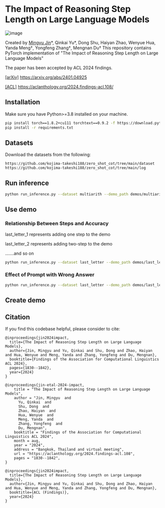# The Impact of Reasoning Step Length on Large Language Models
![image](intro.png)

Created by [Mingyu Jin]()\*, Qinkai Yu\*, Dong Shu, Haiyan Zhao, Wenyue Hua, Yanda Meng†, Yongfeng Zhang†, Mengnan Du†
This repository contains PyTorch implementation of "The Impact of Reasoning Step Length on Large Language Models"

The paper has been accepted by ACL 2024 findings. 

[[arXiv]](https://arxiv.org/abs/2401.04925) https://arxiv.org/abs/2401.04925

[[ACL]](https://aclanthology.org/2024.findings-acl.108/) https://aclanthology.org/2024.findings-acl.108/

## Installation
Make sure you have Python>=3.8 installed on your machine.

```bash
pip install torch==1.8.2+cu111 torchtext==0.9.2 -f https://download.pytorch.org/whl/lts/1.8/torch_lts.html
pip install -r requirements.txt
```
## Datasets 
Download the datasets from the following:
```
https://github.com/kojima-takeshi188/zero_shot_cot/tree/main/dataset
https://github.com/kojima-takeshi188/zero_shot_cot/tree/main/log
```
## Run inference
```bash
python run_inference.py --dataset multiarith --demo_path demos/multiarith --output_dir experiment/multiarith
```
## Use demo 
### Relationship Between Steps and Accuracy
last_letter_1 represents adding one step to the demo

last_letter_2 represents adding two-step to the demo


.......and so on

```bash
python run_inference.py --dataset last_letter --demo_path demos/last_letter_1 --output_dir experiment/last_letters_1 #1 represent the number of add step
```

### Effect of Prompt with Wrong Answer
```bash
python run_inference.py --dataset last_letter --demo_path demos/last_letters_false --output_dir experiment/last_letters_false
```
## Create demo


## Citation 
If you find this codebase helpful, please consider to cite:
```
@inproceedings{jin2024impact,
  title={The Impact of Reasoning Step Length on Large Language Models},
  author={Jin, Mingyu and Yu, Qinkai and Shu, Dong and Zhao, Haiyan and Hua, Wenyue and Meng, Yanda and Zhang, Yongfeng and Du, Mengnan},
  booktitle={Findings of the Association for Computational Linguistics ACL 2024},
  pages={1830--1842},
  year={2024}
}
```
```
@inproceedings{jin-etal-2024-impact,
    title = "The Impact of Reasoning Step Length on Large Language Models",
    author = "Jin, Mingyu  and
      Yu, Qinkai  and
      Shu, Dong  and
      Zhao, Haiyan  and
      Hua, Wenyue  and
      Meng, Yanda  and
      Zhang, Yongfeng  and
      Du, Mengnan",
    booktitle = "Findings of the Association for Computational Linguistics ACL 2024",
    month = aug,
    year = "2024",
    address = "Bangkok, Thailand and virtual meeting",
    url = "https://aclanthology.org/2024.findings-acl.108",
    pages = "1830--1842",
}
```
```
@inproceedings{jin2024impact,
  title={The Impact of Reasoning Step Length on Large Language Models},
  author={Jin, Mingyu and Yu, Qinkai and Shu, Dong and Zhao, Haiyan and Hua, Wenyue and Meng, Yanda and Zhang, Yongfeng and Du, Mengnan},
  booktitle={ACL (Findings)},
  year={2024}
}
```
